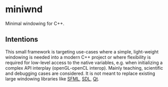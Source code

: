 # miniwnd
Minimal windowing for C++.

## Intentions
This small framework is targeting use-cases where a simple, light-weight windowing is needed into a modern C++ project or where flexibility is required for low-level access to the native variables, e.g. when initializing a complex API interplay (openGL-openCL interop).
Mainly teaching, scientific and debugging cases are considered. It is not meant to replace existing large windowing libraries like [SFML](https://www.sfml-dev.org), [SDL](https://www.libsdl.org), [Qt](https://www.qt.io).
